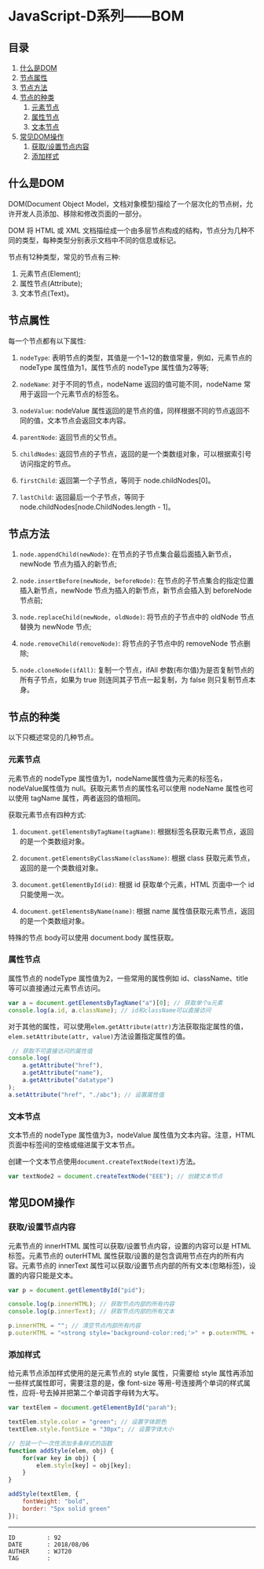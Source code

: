 
# JavaScript-D系列——BOM #

## 目录 ##

1. [什么是DOM](#href1)
2. [节点属性](#href2)
3. [节点方法](#href3)
4. [节点的种类](#href4)
    1. [元素节点](#href4-1)
    2. [属性节点](#href4-2)
    3. [文本节点](#href4-3)
5. [常见DOM操作](#href5)
    1. [获取/设置节点内容](#href5-1)
    2. [添加样式](#href5-2)

## <a name="href1">什么是DOM</a> ##

DOM(Document Object Model，文档对象模型)描绘了一个层次化的节点树，允许开发人员添加、移除和修改页面的一部分。

DOM 将 HTML 或 XML 文档描绘成一个由多层节点构成的结构，节点分为几种不同的类型，每种类型分别表示文档中不同的信息或标记。

节点有12种类型，常见的节点有三种:

1. 元素节点(Element);
2. 属性节点(Attribute);
3. 文本节点(Text)。

## <a name="href2">节点属性</a> ##

每一个节点都有以下属性:

1. `nodeType`: 表明节点的类型，其值是一个1~12的数值常量，例如，元素节点的 nodeType 属性值为1，属性节点的 nodeType 属性值为2等等;  

2. `nodeName`: 对于不同的节点，nodeName 返回的值可能不同，nodeName 常用于返回一个元素节点的标签名。

3. `nodeValue`: nodeValue 属性返回的是节点的值，同样根据不同的节点返回不同的值，文本节点会返回文本内容。

4. `parentNode`: 返回节点的父节点。

5. `childNodes`: 返回节点的子节点，返回的是一个类数组对象，可以根据索引号访问指定的节点。

6. `firstChild`: 返回第一个子节点，等同于 node.childNodes[0]。

7. `lastChild`: 返回最后一个子节点，等同于 node.childNodes[node.ChildNodes.length - 1]。

## <a name="href3">节点方法</a> ##

1. `node.appendChild(newNode)`: 在节点的子节点集合最后面插入新节点，newNode 节点为插入的新节点;

2. `node.insertBefore(newNode, beforeNode)`: 在节点的子节点集合的指定位置插入新节点，newNode 节点为插入的新节点，新节点会插入到 beforeNode 节点前;

3. `node.replaceChild(newNode, oldNode)`: 将节点的子节点中的 oldNode 节点替换为 newNode 节点;

4. `node.removeChild(removeNode)`: 将节点的子节点中的 removeNode 节点删除;

5. `node.cloneNode(ifAll)`: 复制一个节点，ifAll 参数(布尔值)为是否复制节点的所有子节点，如果为 true 则连同其子节点一起复制，为 false 则只复制节点本身。

## <a name="href4">节点的种类</a> ##

以下只概述常见的几种节点。

### <a name="href4-1">元素节点</a> ###

元素节点的 nodeType 属性值为1，nodeName属性值为元素的标签名，nodeValue属性值为 null。获取元素节点的属性名可以使用 nodeName 属性也可以使用 tagName 属性，两者返回的值相同。

获取元素节点有四种方式:

1. `document.getElementsByTagName(tagName)`: 根据标签名获取元素节点，返回的是一个类数组对象。

2. `document.getElementsByClassName(className)`: 根据 class 获取元素节点，返回的是一个类数组对象。

3. `document.getElementById(id)`: 根据 id 获取单个元素，HTML 页面中一个 id 只能使用一次。

4. `document.getElementsByName(name)`: 根据 name 属性值获取元素节点，返回的是一个类数组对象。

特殊的节点 body可以使用 document.body 属性获取。

### <a name="href4-2">属性节点</a> ###

属性节点的 nodeType 属性值为2，一些常用的属性例如 id、className、title 等可以直接通过元素节点访问。

```js
var a = document.getElementsByTagName("a")[0]; // 获取单个a元素
console.log(a.id, a.className); // id和className可以直接访问
```

对于其他的属性，可以使用`elem.getAttribute(attr)`方法获取指定属性的值，`elem.setAttribute(attr, value)`方法设置指定属性的值。

```js
 // 获取不可直接访问的属性值
console.log(
    a.getAttribute("href"),
    a.getAttribute("name"),
    a.getAttribute("datatype")
);
a.setAttribute("href", "./abc"); // 设置属性值
```

### <a name="href4-3">文本节点</a> ###

文本节点的 nodeType 属性值为3，nodeValue 属性值为文本内容。注意，HTML 页面中标签间的空格或缩进属于文本节点。

创建一个文本节点使用`document.createTextNode(text)`方法。

```js
var textNode2 = document.createTextNode("EEE"); // 创建文本节点
```

## <a name="href5">常见DOM操作</a> ##

### <a name="href5-4">获取/设置节点内容</a> ###

元素节点的 innerHTML 属性可以获取/设置节点内容，设置的内容可以是 HTML 标签。元素节点的 outerHTML 属性获取/设置的是包含调用节点在内的所有内容。元素节点的 innerText 属性可以获取/设置节点内部的所有文本(忽略标签)，设置的内容只能是文本。

```js
var p = document.getElementById("pid");

console.log(p.innerHTML); // 获取节点内部的所有内容
console.log(p.innerText); // 获取节点内部的所有文本

p.innerHTML = ""; // 清空节点内部所有内容
p.outerHTML = "<strong style='background-color:red;'>" + p.outerHTML + "</strong>"; // 将元素节点包裹在一对 <strong> 标签内
```

### <a name="href5-5">添加样式</a> ###

给元素节点添加样式使用的是元素节点的 style 属性，只需要给 style 属性再添加一些样式属性即可，需要注意的是，像 font-size 等用-号连接两个单词的样式属性，应将-号去掉并把第二个单词首字母转为大写。

```js
var textElem = document.getElementById("parah");

textElem.style.color = "green"; // 设置字体颜色
textElem.style.fontSize = "30px"; // 设置字体大小

// 包装一个一次性添加多条样式的函数
function addStyle(elem, obj) {
    for(var key in obj) {
        elem.style[key] = obj[key];
    }
}

addStyle(textElem, {
    fontWeight: "bold",
    border: "5px solid green"
});
```

---

```
ID         : 92
DATE       : 2018/08/06
AUTHER     : WJT20
TAG        : 
```
